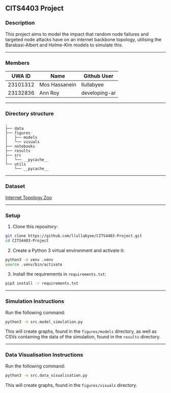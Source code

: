 ## CITS4403 Project


### Description
This project aims to model the impact that random node failures and targeted node attacks have on an internet backbone topology, utilising the Barabasi-Albert and Holme-Kim models to simulate this.

---

### Members
| UWA ID   | Name          | Github User   |
|----------|---------------|---------------|
| 23101312 | Mos Hassanein | llullabyee    |
| 23132836 | Ann  Roy      | developing-ar |

---

### Directory structure

```
.
├── data
├── figures
│   ├── models
│   └── visuals
├── notebooks
├── results
├── src
│   └── __pycache__
└── utils
    └── __pycache__
```

---

### Dataset
[Internet Topology Zoo](https://github.com/sk2/topologyzoo/)

---

### Setup
1. Clone this repository:
```bash
git clone https://github.com/llullabyee/CITS4403-Project.git
cd CITS4403-Project
```

2. Create a Python 3 virtual environment and activate it:
```bash
python3 -m venv .venv
source .venv/bin/activate
```

3. Install the requirements in `requirements.txt`:
```bash
pip3 install -r requirements.txt
```

---

### Simulation Instructions
Run the following command:
```bash
python3 -m src.model_simulation.py
```

This will create graphs, found in the `figures/models` directory, as well as CSVs containing the data of the simulation, found in the `results` directory.

---

### Data Visualisation Instructions

Run the following command:

```bash
python3 -m src.data_visualisation.py
```

This will create graphs, found in the `figures/visuals` directory.